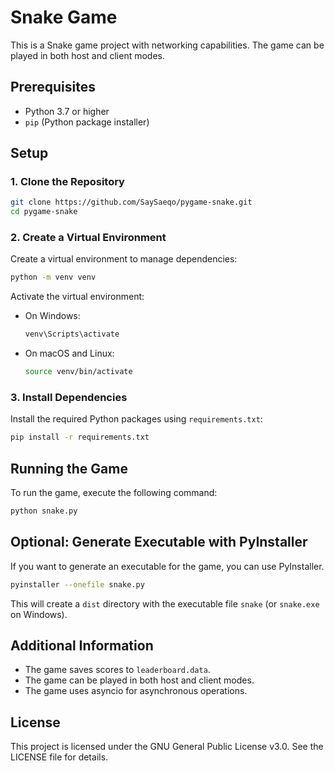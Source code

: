 # Snake Game

This is a Snake game project with networking capabilities. The game can be played in both host and client modes.

## Prerequisites

- Python 3.7 or higher
- `pip` (Python package installer)

## Setup

### 1. Clone the Repository

```bash
git clone https://github.com/SaySaeqo/pygame-snake.git
cd pygame-snake
```

### 2. Create a Virtual Environment

Create a virtual environment to manage dependencies:

```bash
python -m venv venv
```

Activate the virtual environment:

- On Windows:

  ```bash
  venv\Scripts\activate
  ```

- On macOS and Linux:

  ```bash
  source venv/bin/activate
  ```

### 3. Install Dependencies

Install the required Python packages using `requirements.txt`:

```bash
pip install -r requirements.txt
```

## Running the Game

To run the game, execute the following command:

```bash
python snake.py

```

## Optional: Generate Executable with PyInstaller

If you want to generate an executable for the game, you can use PyInstaller.

```bash
pyinstaller --onefile snake.py

```

This will create a `dist` directory with the executable file `snake` (or `snake.exe` on Windows).

## Additional Information

- The game saves scores to `leaderboard.data`.
- The game can be played in both host and client modes.
- The game uses asyncio for asynchronous operations.

## License
This project is licensed under the GNU General Public License v3.0. See the LICENSE file for details.

